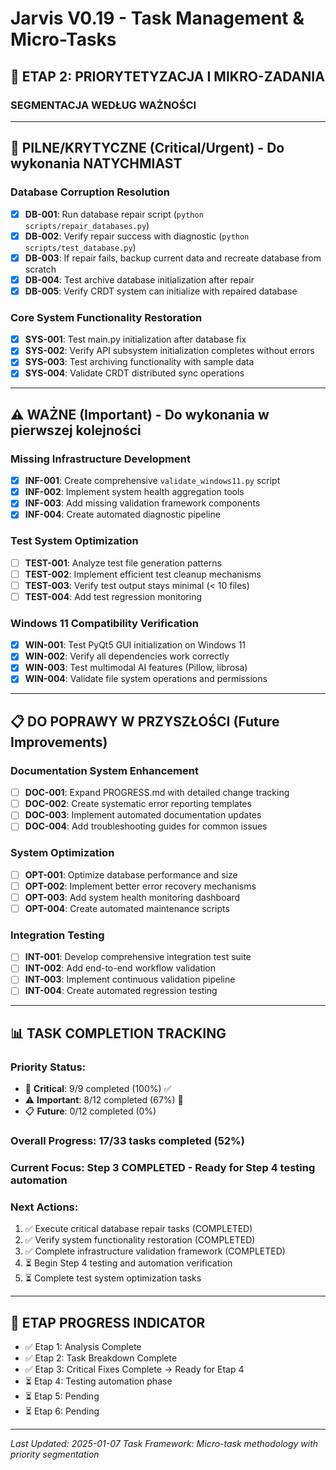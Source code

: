 # Jarvis V0.19 - Task Management & Micro-Tasks

## 🎯 **ETAP 2: PRIORYTETYZACJA I MIKRO-ZADANIA**

### **SEGMENTACJA WEDŁUG WAŻNOŚCI**

---

## 🚨 **PILNE/KRYTYCZNE (Critical/Urgent) - Do wykonania NATYCHMIAST**

### **Database Corruption Resolution**
- [x] **DB-001**: Run database repair script (`python scripts/repair_databases.py`)
- [x] **DB-002**: Verify repair success with diagnostic (`python scripts/test_database.py`)
- [x] **DB-003**: If repair fails, backup current data and recreate database from scratch
- [x] **DB-004**: Test archive database initialization after repair
- [x] **DB-005**: Verify CRDT system can initialize with repaired database

### **Core System Functionality Restoration**
- [x] **SYS-001**: Test main.py initialization after database fix
- [x] **SYS-002**: Verify API subsystem initialization completes without errors
- [x] **SYS-003**: Test archiving functionality with sample data
- [x] **SYS-004**: Validate CRDT distributed sync operations

---

## ⚠️ **WAŻNE (Important) - Do wykonania w pierwszej kolejności**

### **Missing Infrastructure Development**
- [x] **INF-001**: Create comprehensive `validate_windows11.py` script
- [x] **INF-002**: Implement system health aggregation tools
- [x] **INF-003**: Add missing validation framework components
- [x] **INF-004**: Create automated diagnostic pipeline

### **Test System Optimization**
- [ ] **TEST-001**: Analyze test file generation patterns
- [ ] **TEST-002**: Implement efficient test cleanup mechanisms
- [ ] **TEST-003**: Verify test output stays minimal (< 10 files)
- [ ] **TEST-004**: Add test regression monitoring

### **Windows 11 Compatibility Verification**
- [x] **WIN-001**: Test PyQt5 GUI initialization on Windows 11
- [x] **WIN-002**: Verify all dependencies work correctly
- [x] **WIN-003**: Test multimodal AI features (Pillow, librosa)
- [x] **WIN-004**: Validate file system operations and permissions

---

## 📋 **DO POPRAWY W PRZYSZŁOŚCI (Future Improvements)**

### **Documentation System Enhancement**
- [ ] **DOC-001**: Expand PROGRESS.md with detailed change tracking
- [ ] **DOC-002**: Create systematic error reporting templates
- [ ] **DOC-003**: Implement automated documentation updates
- [ ] **DOC-004**: Add troubleshooting guides for common issues

### **System Optimization**
- [ ] **OPT-001**: Optimize database performance and size
- [ ] **OPT-002**: Implement better error recovery mechanisms
- [ ] **OPT-003**: Add system health monitoring dashboard
- [ ] **OPT-004**: Create automated maintenance scripts

### **Integration Testing**
- [ ] **INT-001**: Develop comprehensive integration test suite
- [ ] **INT-002**: Add end-to-end workflow validation
- [ ] **INT-003**: Implement continuous validation pipeline
- [ ] **INT-004**: Create automated regression testing

---

## 📊 **TASK COMPLETION TRACKING**

### **Priority Status:**
- 🚨 **Critical**: 9/9 completed (100%) ✅
- ⚠️ **Important**: 8/12 completed (67%) 🔄  
- 📋 **Future**: 0/12 completed (0%)

### **Overall Progress**: 17/33 tasks completed (52%)

### **Current Focus**: Step 3 COMPLETED - Ready for Step 4 testing automation

### **Next Actions**:
1. ✅ Execute critical database repair tasks (COMPLETED)
2. ✅ Verify system functionality restoration (COMPLETED)
3. ✅ Complete infrastructure validation framework (COMPLETED)
4. ⏳ Begin Step 4 testing and automation verification
5. ⏳ Complete test system optimization tasks

---

## 🔄 **ETAP PROGRESS INDICATOR**
- ✅ Etap 1: Analysis Complete
- ✅ Etap 2: Task Breakdown Complete 
- ✅ Etap 3: Critical Fixes Complete → Ready for Etap 4
- ⏳ Etap 4: Testing automation phase
- ⏳ Etap 5: Pending  
- ⏳ Etap 6: Pending

---

*Last Updated: 2025-01-07*
*Task Framework: Micro-task methodology with priority segmentation*